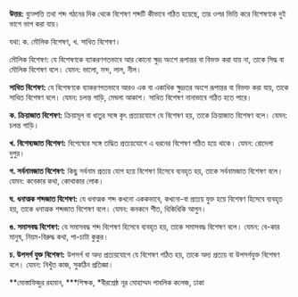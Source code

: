 **উত্তর:** ব্যুত্পত্তি তথা শব্দ গঠনের দিক থেকে বিশেষণ শব্দটি কীভাবে গঠিত হয়েছে, তার ওপর ভিত্তি করে বিশেষণকে দুই ভাগে ভাগ করা যায়। 

যথা: ক. মৌলিক বিশেষণ, খ. সাধিত বিশেষণ।

মৌলিক বিশেষণ: যে বিশেষণকে ব্যাকরণগতভাবে আর কোনো ক্ষুদ্র অংশে রূপান্তর বা বিভক্ত করা যায় না, তাকে সিদ্ধ বা মৌলিক বিশেষণ বলে। যেমন: ভালো, মন্দ, লাল, নীল।

**সাধিত বিশেষণ:** যে বিশেষণকে ব্যাকরণগতভাবে আরও এক বা একাধিক ক্ষুদ্রতর অংশে রূপান্তর বা বিভক্ত করা যায়, তাকে সাধিত বিশেষণ বলে। যেমন: চলন্ত গাড়ি, মেঘলা আকাশ। সাধিত বিশেষণ নানাভাবে গঠিত হতে পারে।

**ক. ক্রিয়াজাত বিশেষণ:** ক্রিয়ামূল বা ধাতুর সঙ্গে কৃৎ প্রত্যয়যোগে যে বিশেষণ হয়, তাকে ক্রিয়াজাত বিশেষণ বলে। যেমন: চলন্ত গাড়ি।

**খ. বিশেষ্যজাত বিশেষণ:** বিশেষ্যের সঙ্গে তদ্ধিত প্রত্যয়যোগে এ ধরনের বিশেষণ গঠিত হয়ে থাকে। যেমন: রোদেলা দুপুর।

**গ. সর্বনামজাত বিশেষণ:** কিছু সর্বনাম প্রত্যয় যোগ হয়ে বিশেষণ হিসেবে ব্যবহৃত হয়, তাকে সর্বনামজাত বিশেষণ বলে। যেমন: কবেকার কথা, কোথাকার লোক।

**ঘ. ধনাত্মক শব্দজাত বিশেষণ:** যে ধনাত্মক শব্দ কখনো এককভাবে, কখনো-বা প্রত্যয় যুক্ত হয়ে বিশেষণ হিসেবে ব্যবহৃত হয়, তাকে ধনাত্মক শব্দজাত বিশেষণ বলে। যেমন: কনকনে শীত, ধিকিধিকি আগুন।

**ঙ. সমাসবদ্ধ বিশেষণ:** যে সমাসবদ্ধ শব্দ বিশেষণ হিসেবে ব্যবহৃত হয়, তাকে সমাসবদ্ধ বিশেষণ বলে। যেমন: বে-কার মানুষ, নিয়ম-বিরুদ্ধ কথা, পা-চাটা কুকুর।

**চ. উপসর্গ যুক্ত বিশেষণ:** উপসর্গ বা অদ্য প্রত্যয়যোগে যে বিশেষণ গঠিত হয়, তাকে অদ্য প্রত্যয় বা উপসর্গযুক্ত বিশেষণ বলে। যেমন: নিখুঁত কাজ, সুকঠিন প্রতিজ্ঞা।

**মোস্তাফিজুর রহমান, ***শিক্ষক, *বীরশ্রেষ্ঠ নূর মোহাম্মদ পাবলিক কলেজ, ঢাকা
